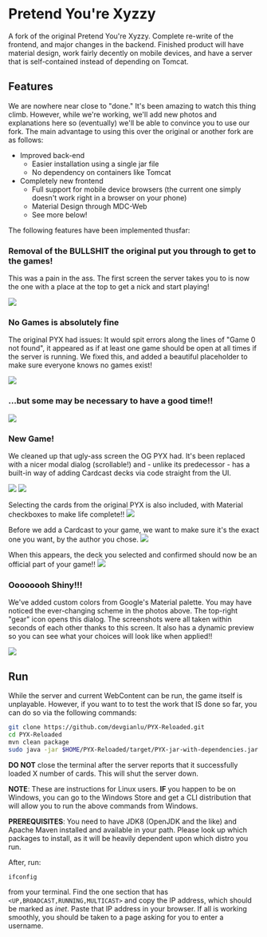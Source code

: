Pretend You're Xyzzy
===================
A fork of the original Pretend You're Xyzzy. Complete re-write of the frontend, and major changes in the backend. Finished product will have material design, work fairly decently on mobile devices, and have a server that is self-contained instead of depending on Tomcat.

Features
--------
We are nowhere near close to "done." It's been amazing to watch this thing climb. However, while we're working, we'll add new photos and explanations here so (eventually) we'll be able to convince you to use our fork. The main advantage to using this over the original or another fork are as follows:

* Improved back-end
  * Easier installation using a single jar file
  * No dependency on containers like Tomcat
* Completely new frontend 
  * Full support for mobile device browsers (the current one simply doesn't work right in a browser on your phone)
  * Material Design through MDC-Web
  * See more below!

The following features have been implemented thusfar:

### Removal of the BULLSHIT the original put you through to get to the games!
This was a pain in the ass. The first screen the server takes you to is now the one with a place at the top to get a nick and start playing! 

![][screen1]

### No Games is absolutely fine
The original PYX had issues: It would spit errors along the lines of "Game 0 not found", it appeared as if at least one game should be open at all times if the server is running. We fixed this, and added a beautiful placeholder to make sure everyone knows no games exist!

![][screen2]

### ...but some may be necessary to have a good time!!
![][screen9]

### New Game!
We cleaned up that ugly-ass screen the OG PYX had. It's been replaced with a nicer modal dialog (scrollable!) and - unlike its predecessor - has a built-in way of adding Cardcast decks via code straight from the UI. 

![][screen3]
![][screen4]

Selecting the cards from the original PYX is also included, with Material checkboxes to make life complete!!
![][screen6]

Before we add a Cardcast to your game, we want to make sure it's the exact one you want, by the author you chose.
![][screen7]

When this appears, the deck you selected and confirmed should now be an official part of your game!!
![][screen8]

### Oooooooh Shiny!!!
We've added custom colors from Google's Material palette. You may have noticed the ever-changing scheme in the photos above. The top-right "gear" icon opens this dialog. The screenshots were all taken within seconds of each other thanks to this screen. It also has a dynamic preview so you can see what your choices will look like when applied!!

![][screen5]

Run
---
While the server and current WebContent can be run, the game itself is unplayable. However, if you want to to test the work that IS done so far, you can do so via the following commands:

```sh
git clone https://github.com/devgianlu/PYX-Reloaded.git
cd PYX-Reloaded
mvn clean package
sudo java -jar $HOME/PYX-Reloaded/target/PYX-jar-with-dependencies.jar
```

**DO NOT** close the terminal after the server reports that it successfully loaded X number of cards. This will shut the server down.

**NOTE**: These are instructions for Linux users. **IF** you happen to be on Windows, you can go to the Windows Store and get a CLI distribution that will allow you to run the above commands from Windows.

**PREREQUISITES**: You need to have JDK8 (OpenJDK and the like) and Apache Maven installed and available in your path. Please look up which packages to install, as it will be heavily dependent upon which distro you run.

After, run:

```
ifconfig
```

from your terminal. Find the one section that has ```<UP,BROADCAST,RUNNING,MULTICAST>``` and copy the IP address, which should be marked as *inet*. Paste that IP address in your browser. If all is working smoothly, you should be taken to a page asking for you to enter a username.

[screen1]: https://github.com/devgianlu/PYX-Reloaded/blob/material-ui/screenshots/screen1.png?raw=true
[screen2]: https://github.com/devgianlu/PYX-Reloaded/blob/material-ui/screenshots/screen2.png?raw=true
[screen3]: https://github.com/devgianlu/PYX-Reloaded/blob/material-ui/screenshots/screen3.png?raw=true
[screen4]: https://github.com/devgianlu/PYX-Reloaded/blob/material-ui/screenshots/screen4.png?raw=true
[screen5]: https://github.com/devgianlu/PYX-Reloaded/blob/material-ui/screenshots/screen5.png?raw=true
[screen6]: https://github.com/devgianlu/PYX-Reloaded/blob/material-ui/screenshots/screen6.png?raw=true
[screen7]: https://github.com/devgianlu/PYX-Reloaded/blob/material-ui/screenshots/screen7.png?raw=true
[screen8]: https://github.com/devgianlu/PYX-Reloaded/blob/material-ui/screenshots/screen8.png?raw=true
[screen9]: https://github.com/devgianlu/PYX-Reloaded/blob/material-ui/screenshots/screen9.png?raw=true
